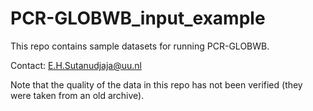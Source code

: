 PCR-GLOBWB_input_example
========================

This repo contains sample datasets for running PCR-GLOBWB. 

Contact: E.H.Sutanudjaja@uu.nl

Note that the quality of the data in this repo has not been verified (they were taken from an old archive).

